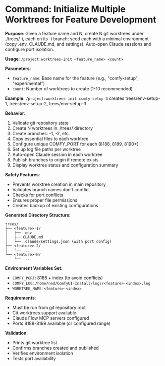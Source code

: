 # Command: Initialize Multiple Worktrees for Feature Development

**Purpose**: Given a feature name and N, create N git worktrees under ./trees/<feature>-i, each on its <feature>-i branch; seed each with a minimal environment (copy .env, CLAUDE.md, and settings). Auto-open Claude sessions and configure port isolation.

**Usage**: `/project:worktrees-init <feature_name> <count>`

**Parameters**:
- `feature_name`: Base name for the feature (e.g., "comfy-setup", "experimental")
- `count`: Number of worktrees to create (1-10 recommended)

**Example**: `/project:worktrees-init comfy-setup 3` creates trees/env-setup-1, trees/env-setup-2, trees/env-setup-3

**Behavior**:
1. Validate git repository state
2. Create N worktrees in ./trees/ directory
3. Create branches: <feature>-1, <feature>-2, etc.
4. Copy essential files to each worktree
5. Configure unique COMFY_PORT for each (8188, 8189, 8190+)
6. Set up log file paths per worktree
7. Auto-open Claude session in each worktree
8. Publish branches to origin if remote exists
9. Display worktree status and configuration summary

**Safety Features**:
- Prevents worktree creation in main repository
- Validates branch names don't conflict
- Checks for port conflicts
- Ensures proper file permissions
- Creates backup of existing configurations

**Generated Directory Structure**:
```
trees/
├── <feature>-1/
│   ├── .env
│   ├── CLAUDE.md
│   └── .claude/settings.json (with port config)
├── <feature>-2/
│   └── ...
└── <feature>-N/
    └── ...
```

**Environment Variables Set**:
- `COMFY_PORT`: 8188 + index (to avoid conflicts)
- `COMFY_LOG`: `/home/ned/ComfyUI-Install/logs/<feature>-<index>.log`
- `WORKTREE_NAME`: `<feature>-<index>`

**Requirements**:
- Must be run from git repository root
- Git worktrees support available
- Claude Flow MCP servers configured
- Ports 8188-8199 available (or configured range)

**Validation**:
- Prints git worktree list
- Confirms branches created and published
- Verifies environment isolation
- Tests port availability